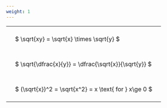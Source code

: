 ```yaml
---
weight: 1
---
```


<style type="text/css">
#T_aea44 th.col_heading {
  text-align: left;
  font-size: 1em;
}
#T_aea44 td {
  text-align: left;
  font-size: 1em;
  padding: 1.5em;
}
</style>
<table id="T_aea44">
  <thead>
  </thead>
  <tbody>
    <tr>
      <td id="T_aea44_row0_col0" class="data row0 col0" >$ \sqrt{xy} = \sqrt{x} \times \sqrt{y} $</td>
    </tr>
    <tr>
      <td id="T_aea44_row1_col0" class="data row1 col0" >$ \sqrt{\dfrac{x}{y}} = \dfrac{\sqrt{x}}{\sqrt{y}} $</td>
    </tr>
    <tr>
      <td id="T_aea44_row2_col0" class="data row2 col0" >$ (\sqrt{x})^2 = \sqrt{x^2} = x \text{ for } x\ge 0 $</td>
    </tr>
  </tbody>
</table>
